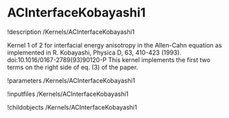 # ACInterfaceKobayashi1
!description /Kernels/ACInterfaceKobayashi1

Kernel 1 of 2 for interfacial energy anisotropy in the Allen-Cahn equation as
implemented in R. Kobayashi, Physica D, 63, 410-423 (1993).
doi:10.1016/0167-2789(93)90120-P
This kernel implements the first two terms on the right side of eq. (3) of the paper.

!parameters /Kernels/ACInterfaceKobayashi1

!inputfiles /Kernels/ACInterfaceKobayashi1

!childobjects /Kernels/ACInterfaceKobayashi1
